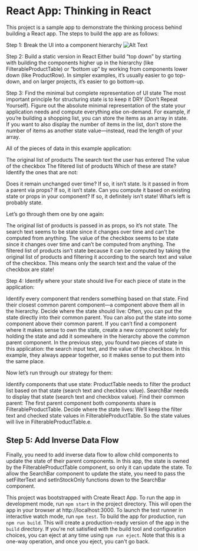# React App: Thinking in React

This project is a sample app to demonstrate the thinking process behind building a React app. The steps to build the app are as follows:

Step 1: Break the UI into a component hierarchy
![Alt Text](https://react.dev/images/docs/s_thinking-in-react_ui_outline.png)

Step 2: Build a static version in React
Either build “top down” by starting with building the components higher up in the hierarchy (like FilterableProductTable) or “bottom up” by working from components lower down (like ProductRow). In simpler examples, it’s usually easier to go top-down, and on larger projects, it’s easier to go bottom-up.

Step 3: Find the minimal but complete representation of UI state
The most important principle for structuring state is to keep it DRY (Don’t Repeat Yourself). Figure out the absolute minimal representation of the state your application needs and compute everything else on-demand. For example, if you’re building a shopping list, you can store the items as an array in state. If you want to also display the number of items in the list, don’t store the number of items as another state value—instead, read the length of your array.

All of the pieces of data in this example application:

The original list of products
The search text the user has entered
The value of the checkbox
The filtered list of products
Which of these are state? Identify the ones that are not:

Does it remain unchanged over time? If so, it isn’t state.
Is it passed in from a parent via props? If so, it isn’t state.
Can you compute it based on existing state or props in your component? If so, it definitely isn’t state!
What’s left is probably state.

Let’s go through them one by one again:

The original list of products is passed in as props, so it’s not state.
The search text seems to be state since it changes over time and can’t be computed from anything.
The value of the checkbox seems to be state since it changes over time and can’t be computed from anything.
The filtered list of products isn’t state because it can be computed by taking the original list of products and filtering it according to the search text and value of the checkbox.
This means only the search text and the value of the checkbox are state!

Step 4: Identify where your state should live
For each piece of state in the application:

Identify every component that renders something based on that state.
Find their closest common parent component—a component above them all in the hierarchy.
Decide where the state should live:
Often, you can put the state directly into their common parent.
You can also put the state into some component above their common parent.
If you can’t find a component where it makes sense to own the state, create a new component solely for holding the state and add it somewhere in the hierarchy above the common parent component.
In the previous step, you found two pieces of state in this application: the search input text, and the value of the checkbox. In this example, they always appear together, so it makes sense to put them into the same place.

Now let’s run through our strategy for them:

Identify components that use state:
ProductTable needs to filter the product list based on that state (search text and checkbox value).
SearchBar needs to display that state (search text and checkbox value).
Find their common parent: The first parent component both components share is FilterableProductTable.
Decide where the state lives: We’ll keep the filter text and checked state values in FilterableProductTable.
So the state values will live in FilterableProductTable.e.

## Step 5: Add Inverse Data Flow

Finally, you need to add inverse data flow to allow child components to update the state of their parent components. In this app, the state is owned by the FilterableProductTable component, so only it can update the state. To allow the SearchBar component to update the state, you need to pass the setFilterText and setInStockOnly functions down to the SearchBar component.

This project was bootstrapped with Create React App. To run the app in development mode, run `npm start` in the project directory. This will open the app in your browser at http://localhost:3000. To launch the test runner in interactive watch mode, run `npm test`. To build the app for production, run `npm run build`. This will create a production-ready version of the app in the `build` directory. If you're not satisfied with the build tool and configuration choices, you can eject at any time using `npm run eject`. Note that this is a one-way operation, and once you eject, you can't go back.

